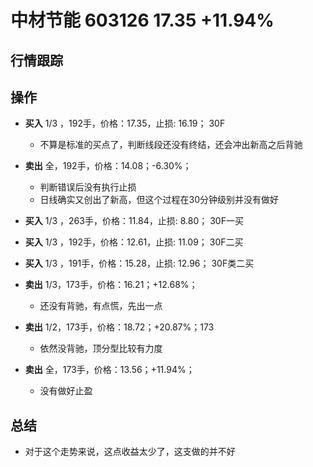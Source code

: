 # 中材节能 603126 17.35 +11.94%

## 行情跟踪
  
## 操作
  - **买入** 1/3 ，192手，价格：17.35，止损: 16.19； 30F
    - 不算是标准的买点了，判断线段还没有终结，还会冲出新高之后背驰
  - **卖出** 全，192手，价格：14.08；-6.30%；
    - 判断错误后没有执行止损
    - 日线确实又创出了新高，但这个过程在30分钟级别并没有做好

  - **买入** 1/3 ，263手，价格：11.84，止损: 8.80； 30F一买
  - **买入** 1/3 ，192手，价格：12.61，止损: 11.09； 30F二买
  - **买入** 1/3 ，191手，价格：15.28，止损: 12.96； 30F类二买
  - **卖出** 1/3，173手，价格：16.21；+12.68%；
    - 还没有背驰，有点慌，先出一点
  - **卖出** 1/2，173手，价格：18.72；+20.87%；173
    - 依然没背驰，顶分型比较有力度
  - **卖出** 全，173手，价格：13.56；+11.94%；
    - 没有做好止盈

## 总结
  - 对于这个走势来说，这点收益太少了，这支做的并不好